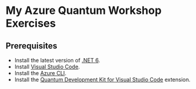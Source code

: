 # My Azure Quantum Workshop Exercises

## Prerequisites

- Install the latest version of [.NET 6](https://dotnet.microsoft.com/download/dotnet/6.0).
- Install [Visual Studio Code](https://code.visualstudio.com/download).
- Install the [Azure CLI](https://docs.microsoft.com/cli/azure/install-azure-cli).
- Install the [Quantum Development Kit for Visual Studio Code](https://marketplace.visualstudio.com/items?itemName=quantum.quantum-devkit-vscode) extension.
